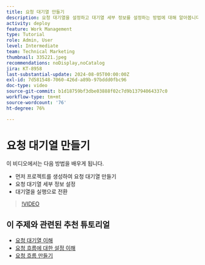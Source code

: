 ```yaml
---
title: 요청 대기열 만들기
description: 요청 대기열을 설정하고 대기열 세부 정보를 설정하는 방법에 대해 알아봅니다. 다음 단계에 따라 조직에서 작업 접수를 관리할 수 있습니다.
activity: deploy
feature: Work Management
type: Tutorial
role: Admin, User
level: Intermediate
team: Technical Marketing
thumbnail: 335221.jpeg
recommendations: noDisplay,noCatalog
jira: KT-8958
last-substantial-update: 2024-08-05T00:00:00Z
exl-id: 7d581548-7060-426d-a89b-97bddd0fbc96
doc-type: video
source-git-commit: b1d18759bf3dbe03888f02c7d9b13794064337c0
workflow-type: tm+mt
source-wordcount: '76'
ht-degree: 76%

---
```


# 요청 대기열 만들기

이 비디오에서는 다음 방법을 배우게 됩니다.

* 먼저 프로젝트를 생성하여 요청 대기열 만들기
* 요청 대기열 세부 정보 설정
* 대기열을 실행으로 전환

>[!VIDEO](https://video.tv.adobe.com/v/335221/?quality=12&learn=on)

## 이 주제와 관련된 추천 튜토리얼

* [요청 대기열 이해](/help/manage-work/request-queues/understand-request-queues.md)
* [요청 흐름에 대한 설정 이해](/help/manage-work/request-queues/understand-settings-for-a-flow-request.md)
* [요청 흐름 만들기](/help/manage-work/request-queues/create-a-request-flow.md)

